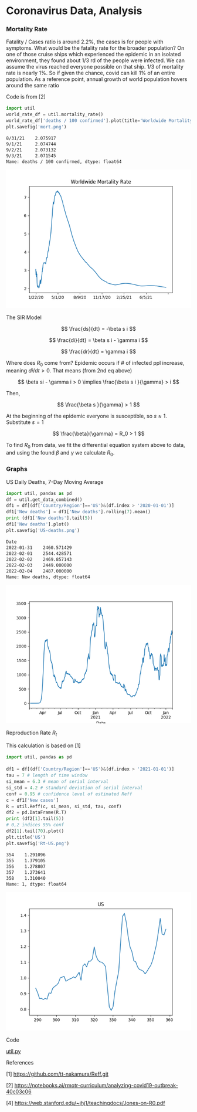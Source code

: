 # Coronavirus Data, Analysis

### Mortality Rate

Fatality / Cases ratio is around 2.2%, the cases is for people with
symptoms. What would be the fatality rate for the broader population?
On one of those cruise ships which experienced the epidemic in an
isolated environment, they found about 1/3 rd of the people were
infected. We can assume the virus reached everyone possible on that
ship. 1/3 of mortality rate is nearly 1%. So if given the chance,
covid can kill 1% of an entire population. As a reference point,
annual growth of world population hovers around the same ratio


Code is from [2]

<a mame='mortality'/>

```python
import util
world_rate_df = util.mortality_rate()
world_rate_df['deaths / 100 confirmed'].plot(title='Worldwide Mortality Rate')
plt.savefig('mort.png')
```

```text
8/31/21    2.075917
9/1/21     2.074744
9/2/21     2.073132
9/3/21     2.071545
Name: deaths / 100 confirmed, dtype: float64
```

![](mort.png)


The SIR Model

$$
\frac{ds}{dt} = -\beta s i
$$

$$
\frac{di}{dt} = \beta s i - \gamma i
$$

$$
\frac{dr}{dt} = \gamma i
$$

Where does $R_0$ come from? Epidemic occurs if \# of infected ppl
increase, meaning $di / dt > 0$. That means (from 2nd eq above)

$$
\beta si - \gamma i > 0  \implies \frac{\beta s i }{\gamma} > i
$$

Then,

$$
\frac{\beta s }{\gamma} > 1
$$

At the beginning of the epidemic everyone is susceptible, so $s
\approx 1$. Substitute $s=1$

$$
\frac{\beta}{\gamma} = R_0 > 1
$$

To find $R_0$ from data, we fit the differential equation system above
to data, and using the found $\beta$ and $\gamma$ we calculate $R_0$.

### Graphs

<a name='usdailydeath'/>

US Daily Deaths, 7-Day Moving Average

```python
import util, pandas as pd
df = util.get_data_combined()
df1 = df[(df['Country/Region']=='US')&(df.index > '2020-01-01')]
df1['New deaths'] = df1['New deaths'].rolling(7).mean()
print (df1['New deaths'].tail(5))
df1['New deaths'].plot()
plt.savefig('US-deaths.png')
```

```text
Date
2022-01-31    2460.571429
2022-02-01    2544.428571
2022-02-02    2469.857143
2022-02-03    2449.000000
2022-02-04    2487.000000
Name: New deaths, dtype: float64
```

![](US-deaths.png)

<a name='Rt'/>

Reproduction Rate $R_t$

This calculation is based on [1]

```python
import util, pandas as pd

df1 = df[(df['Country/Region']=='US')&(df.index > '2021-01-01')]
tau = 7 # length of time window
si_mean = 6.3 # mean of serial interval
si_std = 4.2 # standard deviation of serial interval
conf = 0.95 # confidence level of estimated Reff
c = df1['New cases']
R = util.Reff(c, si_mean, si_std, tau, conf)
df2 = pd.DataFrame(R.T)
print (df2[1].tail(5))
# 0,2 indices 95% conf
df2[1].tail(70).plot()
plt.title('US')
plt.savefig('Rt-US.png')
```

```text
354    1.291096
355    1.379105
356    1.278807
357    1.273641
358    1.310040
Name: 1, dtype: float64
```

![](Rt-US.png)

Code

[util.py](util.py)

References

[1] https://github.com/tt-nakamura/Reff.git

[2] https://notebooks.ai/rmotr-curriculum/analyzing-covid19-outbreak-40c03c06

[4] https://web.stanford.edu/~jhj1/teachingdocs/Jones-on-R0.pdf


